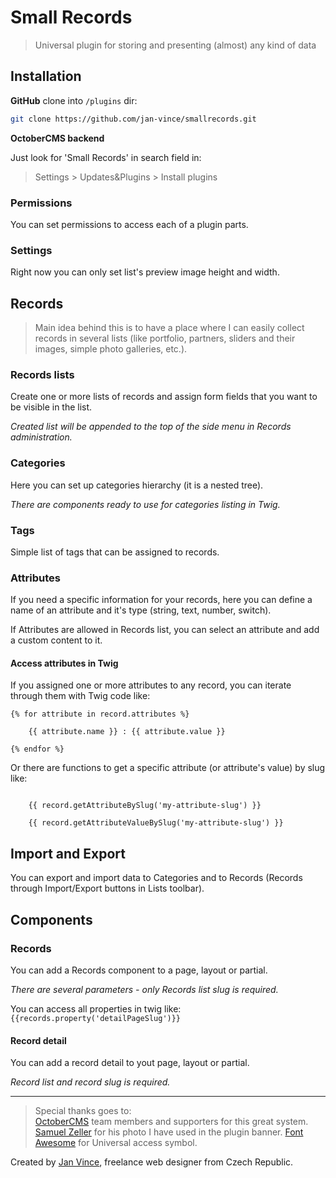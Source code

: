 # Small Records
> Universal plugin for storing and presenting (almost) any kind of data


## Installation

**GitHub** clone into `/plugins` dir:

```sh
git clone https://github.com/jan-vince/smallrecords.git
```

**OctoberCMS backend**

Just look for 'Small Records' in search field in:
> Settings > Updates&Plugins > Install plugins

### Permissions

You can set permissions to access each of a plugin parts.

### Settings

Right now you can only set list's preview image height and width.


## Records

> Main idea behind this is to have a place where I can easily collect records in several lists (like portfolio, partners, sliders and their images, simple photo galleries, etc.).

### Records lists

Create one or more lists of records and assign form fields that you want to be visible in the list.

*Created list will be appended to the top of the side menu in Records administration.*

### Categories

Here you can set up categories hierarchy (it is a nested tree).

*There are components ready to use for categories listing in Twig.*

### Tags

Simple list of tags that can be assigned to records.

### Attributes

If you need a specific information for your records, here you can define a name of an attribute and it's type (string, text, number, switch).

If Attributes are allowed in Records list, you can select an attribute and add a custom content to it.

#### Access attributes in Twig

If you assigned one or more attributes to any record, you can iterate through them with Twig code like:

````
{% for attribute in record.attributes %}

    {{ attribute.name }} : {{ attribute.value }}

{% endfor %}
````
Or there are functions to get a specific attribute (or attribute's value) by slug like:
````

    {{ record.getAttributeBySlug('my-attribute-slug') }}

    {{ record.getAttributeValueBySlug('my-attribute-slug') }}

````


## Import and Export

You can export and import data to Categories and to Records (Records through Import/Export buttons in Lists toolbar).


## Components

### Records

You can add a Records component to a page, layout or partial.

*There are several parameters - only Records list slug is required.*

You can access all properties in twig like: ````{{records.property('detailPageSlug')}}````

#### Record detail

You can add a record detail to yout page, layout or partial.

*Record list and record slug is required.*



----
> Special thanks goes to:    
> [OctoberCMS](http://www.octobercms.com) team members and supporters for this great system.
> [Samuel Zeller](https://unsplash.com/@samuelzeller) for his photo I have used in the plugin banner.
> [Font Awesome](http://www.fontawesome.io) for Universal access symbol.


Created by [Jan Vince](http://www.vince.cz), freelance web designer from Czech Republic.

